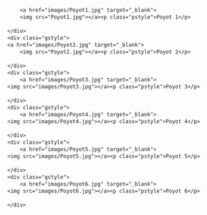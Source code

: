<html>
<head>
<meta charset="utf-8">
<title>Untitled Document</title>
<link="gallerystyle.css" rel="stylesheet">
</head>

<body>
    <div class="gstyle">
    
        <a href="images/Poyot1.jpg" target="_blank">
        <img src="Poyot1.jpg"></a><p class="pstyle">Poyot 1</p>
    
    </div>
    <div class="gstyle">
    <a href="images/Poyot2.jpg" target="_blank">
        <img src="Poyot2.jpg"></a><p class="pstyle">Poyot 2</p>
    
    </div>
    <div class="gstyle">
        <a href="images/Poyot3.jpg" target="_blank">
    <img src="images/Poyot3.jpg"></a><p class="pstyle">Poyot 3</p>
    
    </div>
    <div class="gstyle">
        <a href="images/Poyot4.jpg" target="_blank">
    <img src="images/Poyot4.jpg"></a><p class="pstyle">Poyot 4</p>
    
    </div>
    <div class="gstyle">
        <a href="images/Poyot5.jpg" target="_blank">
    <img src="images/Poyot5.jpg"></a><p class="pstyle">Poyot 5</p>
    
    </div>
    <div class="gstyle">
        <a href="images/Poyot6.jpg" target="_blank">
    <img src="images/Poyot6.jpg"></a><p class="pstyle">Poyot 6</p>
    
    </div>
    
</body>
</html>
